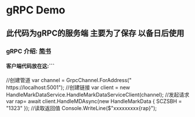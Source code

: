 # gRPC  Demo

## 此代码为gRPC的服务端   主要为了保存  以备日后使用

### gRPC 介绍:  [简书](https://www.jianshu.com/p/9c947d98e192,'gRPC介绍')


#### 客户端代码放在这:```
//创建管道
     var channel = GrpcChannel.ForAddress(" https://localhost:5001");
//创建链接
            var client = new HandleMarkDataService.HandleMarkDataServiceClient(channel);
//发起请求
          var rap= await client.HandleMDAsync(new HandleMarkData
            {
                SCZSBH = "1323"
            });
         //读取返回值
         Console.WriteLine($"xxxxxxxxx{rap}");
```

